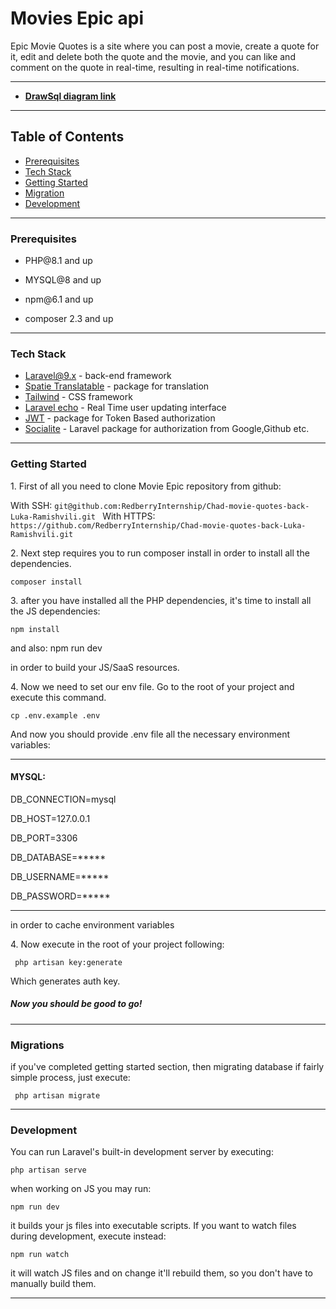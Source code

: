 # Movies Epic api
Epic Movie Quotes is a site where you can post a movie,
create a quote for it, edit and delete both the quote and the movie,
and you can like and comment on the quote in real-time, resulting in real-time notifications.

_________________________

- **[DrawSql diagram link](https://drawsql.app/teams/redberry-22/diagrams/movies-epic-diagram)**
____

## Table of Contents
<ul>
<li><a href="#prereq">Prerequisites</a></li>
<li><a href="#tech">Tech Stack</a></li>
<li><a href="#start">Getting Started</a></li>
<li><a href="#migrate">Migration</a></li>
<li><a href="#develop">Development</a></li>
</ul>

__________________________

### Prerequisites
<ul>
<li><p id=prereq>PHP@8.1 and up</p></li>
<li><p>MYSQL@8 and up</p></li>
<li><p>npm@6.1 and up</p></li>
<li><p>composer 2.3 and up</p></li>
</ul>

__________________

### Tech Stack

<ul>
<li id="tech"><a href="https://laravel.com/docs/9.x">Laravel@9.x</a> - back-end framework</li>
<li><a href="https://github.com/spatie/laravel-translatable">Spatie Translatable</a> - package for translation</li>
<li><a href="https://v2.tailwindcss.com/docs">Tailwind</a> - CSS framework</li>
<li><a href="https://laravel.com/docs/9.x/broadcasting">Laravel echo</a> - Real Time user updating interface</li>
<li><a href="https://laravel-jwt-auth.readthedocs.io/en/latest/laravel-installation/">JWT</a> - package for Token Based authorization</li>
<li><a href="https://laravel.com/docs/9.x/socialite">Socialite</a> - Laravel package for authorization from Google,Github etc.</li>
</ul>

______________________

### Getting Started
<p id="start">1. First of all you need to clone Movie Epic repository from github:</p>
With SSH:
<code>git@github.com:RedberryInternship/Chad-movie-quotes-back-Luka-Ramishvili.git </code>
With HTTPS:
<code>https://github.com/RedberryInternship/Chad-movie-quotes-back-Luka-Ramishvili.git</code>
<p>2. Next step requires you to run composer install in order to install all the dependencies.</p>
<code>composer install</code>
<p> 3. after you have installed all the PHP dependencies, it's time to install all the JS dependencies:</p>
<code>npm install</code>
<p>and also: npm run dev</p>
<p>in order to build your JS/SaaS resources.</p>
<p>4. Now we need to set our env file. Go to the root of your project and execute this command.</p>
<code>cp .env.example .env</code>
<p>And now you should provide .env file all the necessary environment variables:</p>


________


<h4>MYSQL:</h3>
DB_CONNECTION=mysql

DB_HOST=127.0.0.1

DB_PORT=3306

DB_DATABASE=*****

DB_USERNAME=*****

DB_PASSWORD=*****
______
<p>in order to cache environment variables</p>
<p>4. Now execute in the root of your project following:</p>
<code> php artisan key:generate</code>
<p>Which generates auth key.</p>
<h5>Now you should be good to go!</h5>





____________

### Migrations
<p id="migrate">if you've completed getting started section, then migrating database if fairly simple process, just execute:</p>
<code> php artisan migrate </code>


__________


### Development
<p id="develop">You can run Laravel's built-in development server by executing:</p>
<code>php artisan serve</code>
<p>when working on JS you may run:</p>
<code>npm run dev</code>
<p>it builds your js files into executable scripts. If you want to watch files during development, execute instead:</p>
<code>npm run watch</code>
<p>it will watch JS files and on change it'll rebuild them, so you don't have to manually build them.</p>

_____
